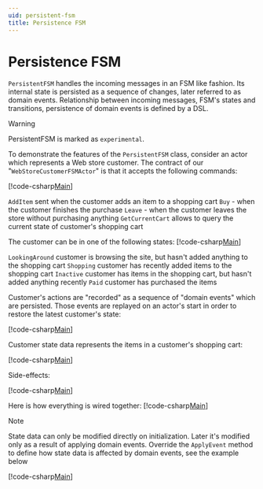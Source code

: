 ```yaml
---
uid: persistent-fsm
title: Persistence FSM
---
```

# Persistence FSM

`PersistentFSM` handles the incoming messages in an FSM like fashion. Its internal state is persisted as a sequence of changes, later referred to as domain events. Relationship between incoming messages, FSM's states and transitions, persistence of domain events is defined by a DSL.

> [!WARNING]
> PersistentFSM is marked as `experimental`.

To demonstrate the features of the `PersistentFSM` class, consider an actor which represents a Web store customer. The contract of our "`WebStoreCustomerFSMActor`" is that it accepts the following commands:

[!code-csharp[Main](../../examples/DocsExamples/Persistence/PersistentFSM/PersistentFSM.Commands.cs?range=3-27)]

`AddItem` sent when the customer adds an item to a shopping cart `Buy` - when the customer finishes the purchase `Leave` - when the customer leaves the store without purchasing anything `GetCurrentCart` allows to query the current state of customer's shopping cart

The customer can be in one of the following states:
[!code-csharp[Main](../../examples/DocsExamples/Persistence/PersistentFSM/PersistentFSM.State.cs?range=3-9)]

`LookingAround` customer is browsing the site, but hasn't added anything to the shopping cart `Shopping` customer has recently added items to the shopping cart `Inactive` customer has items in the shopping cart, but hasn't added anything recently `Paid` customer has purchased the items

Customer's actions are "recorded" as a sequence of "domain events" which are persisted. Those events are replayed on an actor's start in order to restore the latest customer's state:

[!code-csharp[Main](../../examples/DocsExamples/Persistence/PersistentFSM/PersistentFSM.Events.cs?range=3-23)]

Customer state data represents the items in a customer's shopping cart:

[!code-csharp[Main](../../examples/DocsExamples/Persistence/PersistentFSM/PersistentFSM.Messages.cs?range=5-65)]

Side-effects:

[!code-csharp[Main](../../examples/DocsExamples/Persistence/PersistentFSM/PersistentFSM.SideEffects.cs?range=3-13)]

Here is how everything is wired together:
[!code-csharp[Main](../../examples/DocsExamples/Persistence/PersistentFSM/ExamplePersistentFSM.cs?range=16-109)]

> [!NOTE]
> State data can only be modified directly on initialization. Later it's modified only as a result of applying domain events. Override the `ApplyEvent` method to define how state data is affected by domain events, see the example below

[!code-csharp[Main](../../examples/DocsExamples/Persistence/PersistentFSM/ExamplePersistentFSM.cs?range=112-125)]
